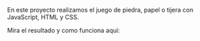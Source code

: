 <p>En este proyecto realizamos el juego de piedra, papel o tijera con JavaScript, HTML y CSS.</p>
<p>Mira el resultado y como funciona aquí: <a href="https://ireneac98.github.io/piedra_papel_tijera/"> </a></p>